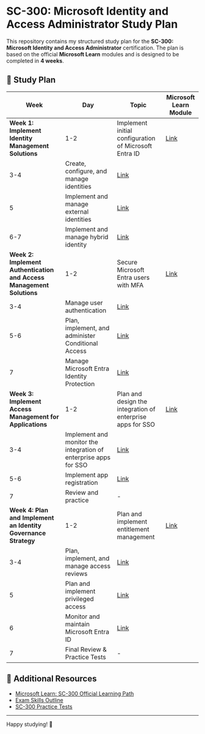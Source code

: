 # SC-300: Microsoft Identity and Access Administrator Study Plan

This repository contains my structured study plan for the **SC-300: Microsoft Identity and Access Administrator** certification. The plan is based on the official **Microsoft Learn** modules and is designed to be completed in **4 weeks**.

## 📅 Study Plan

| **Week** | **Day** | **Topic** | **Microsoft Learn Module** |
|---------|--------|-----------|----------------------------|
| **Week 1: Implement Identity Management Solutions** | 1-2 | Implement initial configuration of Microsoft Entra ID | [Link](https://learn.microsoft.com/en-us/training/modules/implement-initial-configuration-microsoft-entra-id/) |
| 3-4 | Create, configure, and manage identities | [Link](https://learn.microsoft.com/en-us/training/modules/create-configure-manage-identities/) |
| 5 | Implement and manage external identities | [Link](https://learn.microsoft.com/en-us/training/modules/implement-manage-external-identities/) |
| 6-7 | Implement and manage hybrid identity | [Link](https://learn.microsoft.com/en-us/training/modules/implement-manage-hybrid-identity/) |
| **Week 2: Implement Authentication and Access Management Solutions** | 1-2 | Secure Microsoft Entra users with MFA | [Link](https://learn.microsoft.com/en-us/training/modules/secure-microsoft-entra-users-multifactor-authentication/) |
| 3-4 | Manage user authentication | [Link](https://learn.microsoft.com/en-us/training/modules/manage-user-authentication/) |
| 5-6 | Plan, implement, and administer Conditional Access | [Link](https://learn.microsoft.com/en-us/training/modules/plan-implement-administer-conditional-access/) |
| 7 | Manage Microsoft Entra Identity Protection | [Link](https://learn.microsoft.com/en-us/training/modules/manage-microsoft-entra-identity-protection/) |
| **Week 3: Implement Access Management for Applications** | 1-2 | Plan and design the integration of enterprise apps for SSO | [Link](https://learn.microsoft.com/en-us/training/modules/plan-design-integration-enterprise-apps-sso/) |
| 3-4 | Implement and monitor the integration of enterprise apps for SSO | [Link](https://learn.microsoft.com/en-us/training/modules/implement-monitor-integration-enterprise-apps-sso/) |
| 5-6 | Implement app registration | [Link](https://learn.microsoft.com/en-us/training/modules/implement-app-registration/) |
| 7 | Review and practice | - |
| **Week 4: Plan and Implement an Identity Governance Strategy** | 1-2 | Plan and implement entitlement management | [Link](https://learn.microsoft.com/en-us/training/modules/plan-implement-entitlement-management/) |
| 3-4 | Plan, implement, and manage access reviews | [Link](https://learn.microsoft.com/en-us/training/modules/plan-implement-manage-access-reviews/) |
| 5 | Plan and implement privileged access | [Link](https://learn.microsoft.com/en-us/training/modules/plan-implement-privileged-access/) |
| 6 | Monitor and maintain Microsoft Entra ID | [Link](https://learn.microsoft.com/en-us/training/modules/monitor-maintain-microsoft-entra-id/) |
| 7 | Final Review & Practice Tests | - |

## 📝 Additional Resources
- [Microsoft Learn: SC-300 Official Learning Path](https://learn.microsoft.com/en-us/certifications/exams/sc-300/)
- [Exam Skills Outline](https://learn.microsoft.com/en-us/certifications/resources/)
- [SC-300 Practice Tests](https://www.microsoft.com/en-us/learning/exam-sc-300.aspx)

---
Happy studying! 🚀
